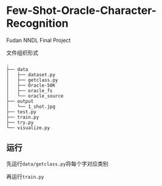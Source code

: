 # Few-Shot-Oracle-Character-Recognition
Fudan NNDL Final Project

文件组织形式

```
.
├── data
│   ├── dataset.py
│   ├── getclass.py
│   ├── Oracle-50K
│   ├── oracle_fs
│   └── oracle_source
├── output
│   └── 1_shot.jpg
├── test.py
├── train.py
├── try.py
└── visualize.py
```

## 运行

先运行`data/getclass.py`将每个字对应类别

再运行`train.py`
